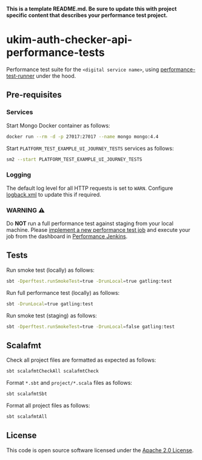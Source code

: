 **This is a template README.md.  Be sure to update this with project specific content that describes your performance test project.**

# ukim-auth-checker-api-performance-tests

Performance test suite for the `<digital service name>`, using [performance-test-runner](https://github.com/hmrc/performance-test-runner) under the hood.

## Pre-requisites

### Services

Start Mongo Docker container as follows:

```bash
docker run --rm -d -p 27017:27017 --name mongo mongo:4.4
```

Start `PLATFORM_TEST_EXAMPLE_UI_JOURNEY_TESTS` services as follows:

```bash
sm2 --start PLATFORM_TEST_EXAMPLE_UI_JOURNEY_TESTS
```

### Logging

The default log level for all HTTP requests is set to `WARN`. Configure [logback.xml](src/test/resources/logback.xml) to update this if required.

### WARNING :warning:

Do **NOT** run a full performance test against staging from your local machine. Please [implement a new performance test job](https://confluence.tools.tax.service.gov.uk/display/DTRG/Practical+guide+to+performance+testing+a+digital+service#Practicalguidetoperformancetestingadigitalservice-SettingupabuildonJenkinstorunagainsttheStagingenvironment) and execute your job from the dashboard in [Performance Jenkins](https://performance.tools.staging.tax.service.gov.uk).

## Tests

Run smoke test (locally) as follows:

```bash
sbt -Dperftest.runSmokeTest=true -DrunLocal=true gatling:test
```

Run full performance test (locally) as follows:

```bash
sbt -DrunLocal=true gatling:test
```

Run smoke test (staging) as follows:

```bash
sbt -Dperftest.runSmokeTest=true -DrunLocal=false gatling:test
```

## Scalafmt

Check all project files are formatted as expected as follows:

```bash
sbt scalafmtCheckAll scalafmtCheck
```

Format `*.sbt` and `project/*.scala` files as follows:

```bash
sbt scalafmtSbt
```

Format all project files as follows:

```bash
sbt scalafmtAll
```

## License

This code is open source software licensed under the [Apache 2.0 License]("http://www.apache.org/licenses/LICENSE-2.0.html").
